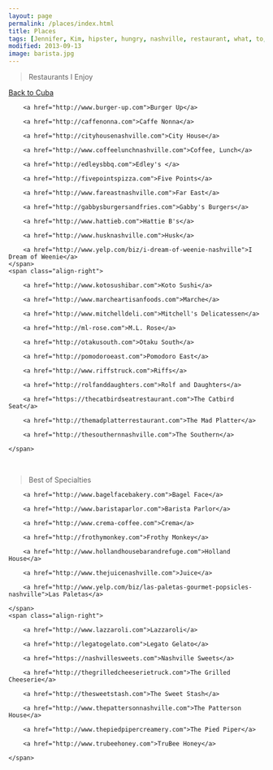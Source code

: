 ```yaml
---
layout: page
permalink: /places/index.html
title: Places
tags: [Jennifer, Kim, hipster, hungry, nashville, restaurant, what, to, eat, do]
modified: 2013-09-13
image: barista.jpg
---
```

>Restaurants I Enjoy

<p>
    <span>
        <a href="http://www.yelp.com/biz/back-to-cuba-nashville">Back to Cuba</a>

		<a href="http://www.burger-up.com">Burger Up</a>

		<a href="http://caffenonna.com">Caffe Nonna</a>

		<a href="http://cityhousenashville.com">City House</a>

		<a href="http://www.coffeelunchnashville.com">Coffee, Lunch</a>

		<a href="http://edleysbbq.com">Edley's </a>

		<a href="http://fivepointspizza.com">Five Points</a>

		<a href="http://www.fareastnashville.com">Far East</a>

		<a href="http://gabbysburgersandfries.com">Gabby's Burgers</a>

		<a href="http://www.hattieb.com">Hattie B's</a>

		<a href="http://www.husknashville.com">Husk</a>

		<a href="http://www.yelp.com/biz/i-dream-of-weenie-nashville">I Dream of Weenie</a>
    </span>
    <span class="align-right">

		<a href="http://www.kotosushibar.com">Koto Sushi</a>

		<a href="http://www.marcheartisanfoods.com">Marche</a>

		<a href="http://www.mitchelldeli.com">Mitchell's Delicatessen</a>

		<a href="http://ml-rose.com">M.L. Rose</a>

		<a href="http://otakusouth.com">Otaku South</a>

		<a href="http://pomodoroeast.com">Pomodoro East</a>

		<a href="http://www.riffstruck.com">Riffs</a>

		<a href="http://rolfanddaughters.com">Rolf and Daughters</a>

		<a href="https://thecatbirdseatrestaurant.com">The Catbird Seat</a>

		<a href="http://themadplatterrestaurant.com">The Mad Platter</a>

		<a href="http://thesouthernnashville.com">The Southern</a>
        
    </span>
</p>


<br>

>Best of Specialties 

<p>
    <span>

		<a href="http://www.bagelfacebakery.com">Bagel Face</a>

		<a href="http://www.baristaparlor.com">Barista Parlor</a>

		<a href="http://www.crema-coffee.com">Crema</a>

		<a href="http://frothymonkey.com">Frothy Monkey</a>

		<a href="http://www.hollandhousebarandrefuge.com">Holland House</a>

		<a href="http://www.thejuicenashville.com">Juice</a>

		<a href="http://www.yelp.com/biz/las-paletas-gourmet-popsicles-nashville">Las Paletas</a>
		
    </span>
    <span class="align-right">

		<a href="http://www.lazzaroli.com">Lazzaroli</a>

		<a href="http://legatogelato.com">Legato Gelato</a>

		<a href="https://nashvillesweets.com">Nashville Sweets</a>

		<a href="http://thegrilledcheeserietruck.com">The Grilled Cheeserie</a>

		<a href="http://thesweetstash.com">The Sweet Stash</a>
		
		<a href="http://www.thepattersonnashville.com">The Patterson House</a>

		<a href="http://www.thepiedpipercreamery.com">The Pied Piper</a>

		<a href="http://www.trubeehoney.com">TruBee Honey</a>
        
    </span>
</p>